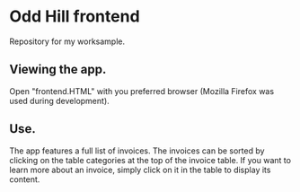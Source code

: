 # Odd Hill frontend
Repository for my worksample.

## Viewing the app.
Open "frontend.HTML" with you preferred browser (Mozilla Firefox was used during development).

## Use.
The app features a full list of invoices. The invoices can be sorted by clicking on the table categories
at the top of the invoice table. If you want to learn more about an invoice, simply click on it in the table to display
its content.

